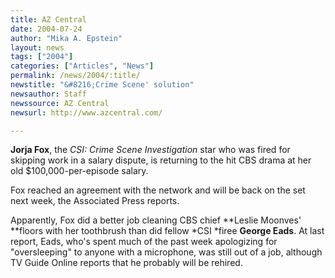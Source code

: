 ```yaml
---
title: AZ Central
date: 2004-07-24
author: "Mika A. Epstein"
layout: news
tags: ["2004"]
categories: ["Articles", "News"]
permalink: /news/2004/:title/
newstitle: "&#8216;Crime Scene' solution"
newsauthor: Staff  
newssource: AZ Central  
newsurl: http://www.azcentral.com/  

---
```


**Jorja Fox**, the *CSI: Crime Scene Investigation* star who was fired for skipping work in a salary dispute, is returning to the hit CBS drama at her old $100,000-per-episode salary.

Fox reached an agreement with the network and will be back on the set next week, the Associated Press reports.

Apparently, Fox did a better job cleaning CBS chief **Leslie Moonves' **floors with her toothbrush than did fellow *CSI *firee **George Eads**. At last report, Eads, who's spent much of the past week apologizing for "oversleeping" to anyone with a microphone, was still out of a job, although TV Guide Online reports that he probably will be rehired.

